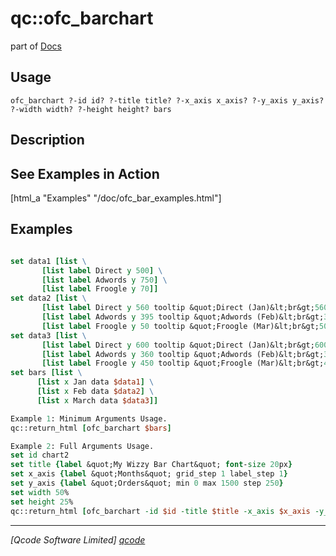 qc::ofc_barchart
================

part of [Docs](.)

Usage
-----
`
	ofc_barchart ?-id id? ?-title title? ?-x_axis x_axis? ?-y_axis y_axis? ?-width width? ?-height height? bars
    `

Description
-----------
<h2>See Examples in Action</h2>
    [html_a "Examples" "/doc/ofc_bar_examples.html"]

Examples
--------
```tcl

set data1 [list \ 
       [list label Direct y 500] \ 
       [list label Adwords y 750] \ 
       [list label Froogle y 70]]
set data2 [list \ 
       [list label Direct y 560 tooltip &quot;Direct (Jan)&lt;br&gt;560 of 1005 Orders&quot;] \ 
       [list label Adwords y 395 tooltip &quot;Adwords (Feb)&lt;br&gt;395 of 1005 Orders&quot;] \ 
       [list label Froogle y 50 tooltip &quot;Froogle (Mar)&lt;br&gt;50 of 1005 Orders&quot;]]
set data3 [list \ 
       [list label Direct y 600 tooltip &quot;Direct (Jan)&lt;br&gt;600 of 1410 Orders&quot;] \ 
       [list label Adwords y 360 tooltip &quot;Adwords (Feb)&lt;br&gt;360 of 1410 Orders&quot;] \ 
       [list label Froogle y 450 tooltip &quot;Froogle (Mar)&lt;br&gt;450 of 1410 Orders&quot;]]
set bars [list \ 
      [list x Jan data $data1] \ 
      [list x Feb data $data2] \ 
      [list x March data $data3]]

Example 1: Minimum Arguments Usage.
qc::return_html [ofc_barchart $bars]

Example 2: Full Arguments Usage.
set id chart2
set title {label &quot;My Wizzy Bar Chart&quot; font-size 20px}
set x_axis {label &quot;Months&quot; grid_step 1 label_step 1}
set y_axis {label &quot;Orders&quot; min 0 max 1500 step 250} 
set width 50%
set height 25%  
qc::return_html [ofc_barchart -id $id -title $title -x_axis $x_axis -y_axis $y_axis -width $width -height $height --  $bars]

```

----------------------------------
*[Qcode Software Limited] [qcode]*

[qcode]: www.qcode.co.uk "Qcode Software"